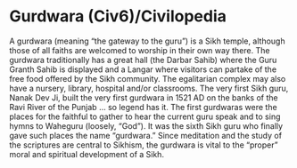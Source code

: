 # Gurdwara (Civ6)/Civilopedia

A gurdwara (meaning “the gateway to the guru”) is a Sikh temple, although those of all faiths are welcomed to worship in their own way there. The gurdwara traditionally has a great hall (the Darbar Sahib) where the Guru Granth Sahib is displayed and a Langar where visitors can partake of the free food offered by the Sikh community. The egalitarian complex may also have a nursery, library, hospital and/or classrooms. The very first Sikh guru, Nanak Dev Ji, built the very first gurdwara in 1521 AD on the banks of the Ravi River of the Punjab … so legend has it. The first gurdwaras were the places for the faithful to gather to hear the current guru speak and to sing hymns to Waheguru (loosely, “God”). It was the sixth Sikh guru who finally gave such places the name “gurdwara.” Since meditation and the study of the scriptures are central to Sikhism, the gurdwara is vital to the “proper” moral and spiritual development of a Sikh.